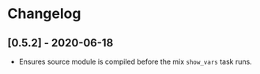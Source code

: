 # Changelog

## [0.5.2] - 2020-06-18
  - Ensures source module is compiled before the mix `show_vars` task runs.

